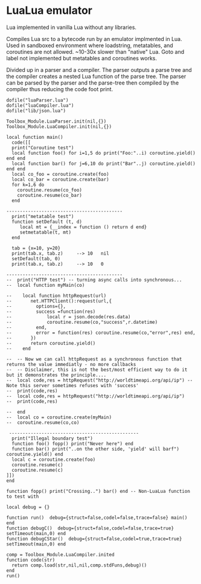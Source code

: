 # LuaLua emulator

Lua implemented in vanilla Lua without any libraries.

Compiles Lua src to a bytecode run by an emulator implmented in Lua. Used in sandboxed environment where loadstring, metatables, and coroutines are not allowed.
~10-30x slower than "native" Lua. Goto and label not implemented but metatables and coroutines works.

Divided up in a parser and a compiler. The parser outputs a parse tree and the compiler creates a nested Lua function of the parse tree. The parser can be parsed by the parser and the parse-tree then compiled by the compiler thus reducing the code foot print.
 
```
dofile("luaParser.lua")
dofile("luaCompiler.lua")
dofile("lib/json.lua")

Toolbox_Module.LuaParser.init(nil,{})
Toolbox_Module.LuaCompiler.init(nil,{})

local function main()
  code([[
  print("Coroutine test")
  local function foo() for i=1,5 do print("Foo:"..i) coroutine.yield() end end
  local function bar() for j=6,10 do print("Bar"..j) coroutine.yield() end end
  local co_foo = coroutine.create(foo)
  local co_bar = coroutine.create(bar)
  for k=1,6 do
    coroutine.resume(co_foo)
    coroutine.resume(co_bar)
  end

-------------------------------------------
  print("metatable test")
  function setDefault (t, d)
     local mt = {__index = function () return d end}
     setmetatable(t, mt)
  end
    
  tab = {x=10, y=20}
  print(tab.x, tab.z)     --> 10   nil
  setDefault(tab, 0)
  print(tab.x, tab.z)     --> 10   0

-------------------------------------------
--  print("HTTP test") -- turning async calls into synchronous...
--  local function myMain(co)

--    local function httpRequest(url)
--       net.HTTPClient():request(url,{
--         options={},
--         success =function(res) 
--             local r = json.decode(res.data)
--             coroutine.resume(co,"success",r.datetime) 
--         end,
--         error = function(res) coroutine.resume(co,"error",res) end,
--       })
--       return coroutine.yield()
--    end

--  -- Now we can call httpRequest as a synchronous function that returns the value immediatly - no more callbacks
--  -- Disclaimer, this is not the best/most efficient way to do it but it demonstrates the principle....
--  local code,res = httpRequest("http://worldtimeapi.org/api/ip") -- Note this server sometimes refuses with 'success'
--  print(code,res)
--  local code,res = httpRequest("http://worldtimeapi.org/api/ip")
--  print(code,res)

--  end
--  local co = coroutine.create(myMain)
--  coroutine.resume(co,co)

 ------------------------------------------------
  print("Illegal boundary test")
  function foo() fopp() print("Never here") end
  function bar() print("..on the other side, 'yield' will barf") coroutine.yield() end
  local c = coroutine.create(foo)
  coroutine.resume(c)
  coroutine.resume(c)
]])
end

function fopp() print("Crossing..") bar() end -- Non-LuaLua function to test with

local debug = {}

function run()  debug={struct=false,codel=false,trace=false} main() end
function debugC()  debug={struct=false,codel=false,trace=true} setTimeout(main,0) end
function debugCStar()  debug={struct=false,codel=true,trace=true} setTimeout(main,0) end

comp = Toolbox_Module.LuaCompiler.inited
function code(str)
  return comp.load(str,nil,nil,comp.stdFuns,debug)()
end
run()
